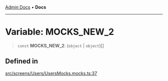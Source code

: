 [Admin Docs](/) • **Docs**

***

# Variable: MOCKS\_NEW\_2

> `const` **MOCKS\_NEW\_2**: (`object` \| `object`)[]

## Defined in

[src/screens/Users/UsersMocks.mocks.ts:37](https://github.com/PalisadoesFoundation/talawa-admin/blob/main/src/screens/Users/UsersMocks.mocks.ts#L37)

